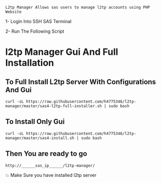 `L2tp Manager Allows sas users to manage l2tp accounts using PHP Website`

1- Login Into SSH SAS Terminal

2- Run The Following Script


# l2tp Manager Gui And Full Installation


## To Full Install L2tp Server With Configurations And Gui

```
curl -sL https://raw.githubusercontent.com/h4775346/l2tp-manager/master/sas4-l2tp-full-installer.sh | sudo bash
```

## To Install Only Gui
```
curl -sL https://raw.githubusercontent.com/h4775346/l2tp-manager/master/sas4-install.sh | sudo bash
```
## Then You are ready to go

```
http://______sas_ip______/l2tp-manager/
```

💥 Make Sure you have installed l2tp server

